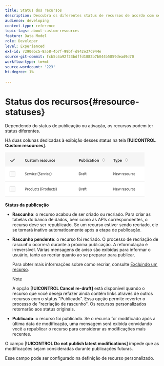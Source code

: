 ```yaml
---
title: Status dos recursos
description: Descubra os diferentes status de recursos de acordo com seu estado de publicação.
audience: developing
content-type: reference
topic-tags: about-custom-resources
feature: Data Model
role: Developer
level: Experienced
exl-id: 7290ebc5-8a58-4b7f-99bf-d942e37c944e
source-git-commit: fcb5c4a92f23bdffd1082b7b044b5859dead9d70
workflow-type: tm+mt
source-wordcount: '223'
ht-degree: 1%

---
```


# Status dos recursos{#resource-statuses}

Dependendo do status de publicação ou ativação, os recursos podem ter status diferentes.

Há duas colunas dedicadas à exibição desses status na tela **[!UICONTROL Custom resources]**.

![](assets/schema_colonne_1.png)

**Status da publicação**

* **Rascunho**: o recurso acabou de ser criado ou recriado. Para criar as tabelas do banco de dados, bem como as APIs correspondentes, o recurso deve ser republicado. Se um recurso estiver sendo recriado, ele se tornará inativo automaticamente após a etapa de publicação.
* **Rascunho pendente**: o recurso foi recriado. O processo de recriação de rascunho ocorrerá durante a próxima publicação. A reformulação é irreversível. Várias mensagens de aviso são exibidas para informar o usuário, tanto ao recriar quanto ao se preparar para publicar.

  Para obter mais informações sobre como recriar, consulte [Excluindo um recurso](../../developing/using/deleting-a-resource.md).

  >[!NOTE]
  >
  >A opção **[!UICONTROL Cancel re-draft]** está disponível quando o recurso que você deseja refazer ainda contém links através de outros recursos com o status &quot;Publicado&quot;. Essa opção permite reverter o processo de &quot;recriação de rascunho&quot;. Os recursos personalizados retornarão aos status originais.

* **Publicado**: o recurso foi publicado. Se o recurso for modificado após a última data de modificação, uma mensagem será exibida convidando você a republicar o recurso para considerar as modificações mais recentes.

O campo **[!UICONTROL Do not publish latest modifications]** impede que as modificações sejam consideradas durante publicações futuras.

Esse campo pode ser configurado na definição de recurso personalizado.
